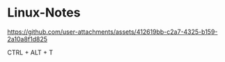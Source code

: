 # Linux-Notes


https://github.com/user-attachments/assets/412619bb-c2a7-4325-b159-2a10a8f1d825

CTRL + ALT + T
